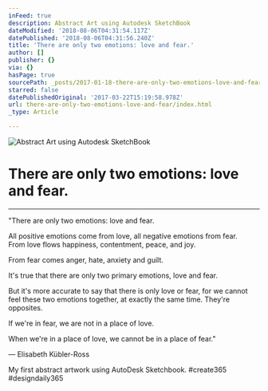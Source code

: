 ```yaml
---
inFeed: true
description: Abstract Art using Autodesk SketchBook
dateModified: '2018-08-06T04:31:54.117Z'
datePublished: '2018-08-06T04:31:56.240Z'
title: 'There are only two emotions: love and fear.'
author: []
publisher: {}
via: {}
hasPage: true
sourcePath: _posts/2017-01-18-there-are-only-two-emotions-love-and-fear.md
starred: false
datePublishedOriginal: '2017-03-22T15:19:58.978Z'
url: there-are-only-two-emotions-love-and-fear/index.html
_type: Article

---
```

![Abstract Art using Autodesk SketchBook](https://the-grid-user-content.s3-us-west-2.amazonaws.com/2fabf300-d35d-42ba-9373-0d86e297cf52.png)

# There are only two emotions: love and fear.

---

"There are only two emotions: love and fear.

All positive emotions come from love, all negative emotions from fear.   
From love flows happiness, contentment, peace, and joy.

From fear comes anger, hate, anxiety and guilt.

It's true that there are only two primary emotions, love and fear.

But it's more accurate to say that there is only love or fear, for we cannot feel these two emotions together, at exactly the same time. They're opposites.

If we're in fear, we are not in a place of love.

When we're in a place of love, we cannot be in a place of fear."

― Elisabeth Kübler-Ross

My first abstract artwork using AutoDesk Sketchbook. \#create365 \#designdaily365